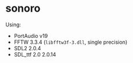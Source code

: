 # sonoro

Using:
- PortAudio v19
- FFTW 3.3.4 (`libfftw3f-3.dll`, single precision)
- SDL2 2.0.4
- SDL_ttf 2.0 2.0.14